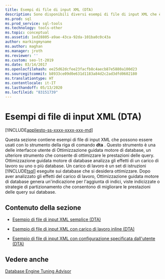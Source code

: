 ```yaml
---
title: Esempi di file di input XML (DTA)
description: Sono disponibili diversi esempi di file di input XML che è possibile usare con lo strumento da riga di comando DTA per ottimizzare i database e migliorare le prestazioni delle query.
ms.prod: sql
ms.prod_service: sql-tools
ms.technology: tools-other
ms.topic: conceptual
ms.assetid: 1ed28805-a9ae-43ca-92da-101ba0c0c43a
author: markingmyname
ms.author: maghan
ms.manager: jroth
ms.reviewer: ''
ms.custom: seo-lt-2019
ms.date: 03/14/2017
ms.openlocfilehash: ee25d62dcfee23facfb8c4aecb87e5880a100d23
ms.sourcegitcommit: b8933ce09d0e631d1183a84d2c2ad3dfd0602180
ms.translationtype: HT
ms.contentlocale: it-IT
ms.lasthandoff: 05/13/2020
ms.locfileid: "83151739"
---
```

# <a name="xml-input-file-samples-dta"></a>Esempi di file di input XML (DTA)

[!INCLUDE[appliesto-ss-xxxx-xxxx-xxx-md](../../includes/appliesto-ss-xxxx-xxxx-xxx-md.md)]

Questa sezione contiene esempi di file di input XML che possono essere usati con lo strumento della riga di comando **dta** . Questo strumento è una delle interfacce utente di Ottimizzazione guidata motore di database, un ulteriore strumento che consente di ottimizzare le prestazioni delle query. Ottimizzazione guidata motore di database analizza gli effetti di un carico di lavoro su uno o più database. Un carico di lavoro è un set di istruzioni [!INCLUDE[tsql](../../includes/tsql-md.md)] eseguite sui database che si desidera ottimizzare. Dopo aver analizzato gli effetti del carico di lavoro, Ottimizzazione guidata motore di database genera un'indicazione per l'aggiunta di indici, viste indicizzate o strategie di partizionamento che consentono di migliorare le prestazioni delle query sui database.

## <a name="in-this-section"></a>Contenuto della sezione

- [Esempio di file di input XML semplice &#40;DTA&#41;](../../tools/dta/simple-xml-input-file-sample-dta.md)  

- [Esempio di file di input XML con carico di lavoro inline &#40;DTA&#41;](../../tools/dta/xml-input-file-sample-with-inline-workload-dta.md)  

- [Esempio di file di input XML con configurazione specificata dall'utente &#40;DTA&#41;](../../tools/dta/xml-input-file-sample-with-user-specified-configuration-dta.md)  

## <a name="see-also"></a>Vedere anche

[Database Engine Tuning Advisor](../../relational-databases/performance/database-engine-tuning-advisor.md)